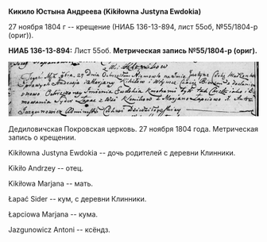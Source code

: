 **Кикило Юстына Андреева (Kikiłowna Justyna Ewdokia)**

27 ноября 1804 г -- крещение (НИАБ 136-13-894, лист 55об, №55/1804-р
(ориг)).

**НИАБ 136-13-894:** Лист 55об. **Метрическая запись №55/1804-р
(ориг).**

![](./media/98e708b0e20865e80fd3ab0424493302594951bd.png)

Дедиловичская Покровская церковь. 27 ноября 1804 года. Метрическая
запись о крещении.

Kikiłowna Justyna Ewdokia -- дочь родителей с деревни Клинники.

Kikiło Andrzey -- отец.

Kikiłowa Marjana -- мать.

Łapać Sider -- кум, с деревни Клинники.

Łapciowa Marjana -- кума.

Jazgunowicz Antoni -- ксёндз.
